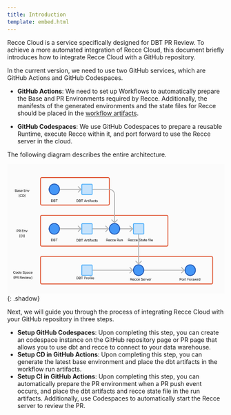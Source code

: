 ```yaml
---
title: Introduction
template: embed.html
---
```


Recce Cloud is a service specifically designed for DBT PR Review. To achieve a more automated integration of Recce Cloud, this document briefly introduces how to integrate Recce Cloud with a GitHub repository.

In the current version, we need to use two GitHub services, which are GitHub Actions and GitHub Codespaces.

- **GitHub Actions**: We need to set up Workflows to automatically prepare the Base and PR Environments required by Recce. Additionally, the manifests of the generated environments and the state files for Recce should be placed in the [workflow artifacts](https://docs.github.com/en/actions/using-workflows/storing-workflow-data-as-artifacts).

- **GitHub Codespaces**: We use GitHub Codespaces to prepare a reusable Runtime, execute Recce within it, and port forward to use the Recce server in the cloud.

The following diagram describes the entire architecture.

![alt text](../../assets/images/recce-cloud/setup-architecture.png){: .shadow}

Next, we will guide you through the process of integrating Recce Cloud with your GitHub repository in three steps.

- **Setup GitHub Codespaces**: Upon completing this step, you can create an codespace instance on the GitHub repository page or PR page that allows you to use dbt and recce to connect to your data warehouse.
- **Setup CD in GitHub Actions**: Upon completing this step, you can generate the latest base environment and place the dbt artifacts in the workflow run artifacts.
- **Setup CI in GitHub Actions**: Upon completing this step, you can automatically prepare the PR environment when a PR push event occurs, and place the dbt artifacts and recce state file in the run artifacts. Additionally, use Codespaces to automatically start the Recce server to review the PR.